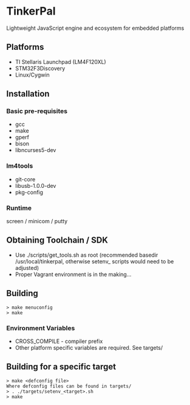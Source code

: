 TinkerPal
=========
Lightweight JavaScript engine and ecosystem for embedded platforms

Platforms
---------
- TI Stellaris Launchpad (LM4F120XL)
- STM32F3Discovery
- Linux/Cygwin

Installation
------------
### Basic pre-requisites
- gcc
- make
- gperf
- bison
- libncurses5-dev

### lm4tools
- git-core
- libusb-1.0.0-dev
- pkg-config

### Runtime
screen / minicom / putty

Obtaining Toolchain / SDK
-------------------------
- Use ./scripts/get_tools.sh as root (recommended basedir /usr/local/tinkerpal,
  otherwise setenv_<target> scripts would need to be adjusted)
- Proper Vagrant environment is in the making...

Building
--------
```
> make menuconfig
> make
```

### Environment Variables
- CROSS_COMPILE - compiler prefix
- Other platform specific variables are required. See targets/

Building for a specific target
------------------------------
```
> make <defconfig file>
Where defconfig files can be found in targets/
> . ./targets/setenv_<target>.sh
> make
```
